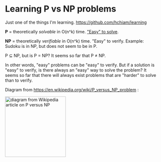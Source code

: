 # Learning P vs NP problems

Just one of the things I'm learning. <https://github.com/hchiam/learning>

**P** = theoretically _solvable_ in O(n^k) time. ["Easy" to solve](https://en.wikipedia.org/wiki/P_versus_NP_problem#Does_P_mean_%22easy%22?).

**NP** = theoretically _verifiable_ in O(n^k) time. "Easy" to verify. Example: Sudoku is in NP, but does not seem to be in P.

P ⊆ NP, but is P = NP? It seems so far that P ≠ NP.

In other words, "easy" problems can be "easy" to verify. But if a solution is "easy" to verify, is there always an "easy" way to solve the problem? It seems so far that there will always exist problems that are "harder" to solve than to verify.

Diagram from <https://en.wikipedia.org/wiki/P_versus_NP_problem> :

<img alt="diagram from Wikipedia article on P versus NP" title="diagram from Wikipedia article on P versus NP" src="https://upload.wikimedia.org/wikipedia/commons/a/a0/P_np_np-complete_np-hard.svg" height="200" data-licence-info="https://commons.wikimedia.org/wiki/File:P_np_np-complete_np-hard.svg">

